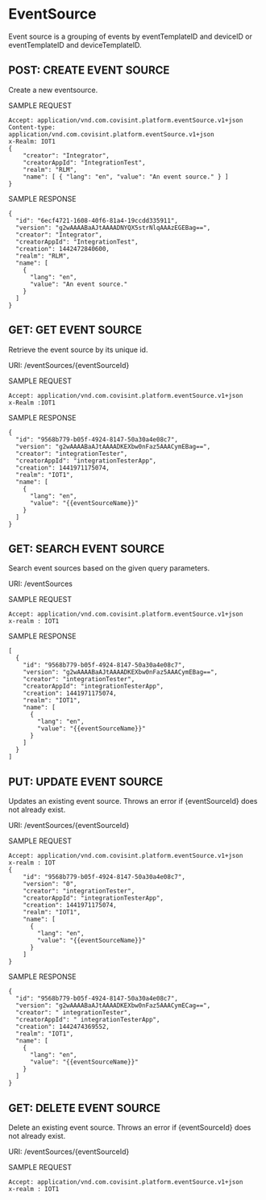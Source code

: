 # EventSource
Event source is a grouping of events by eventTemplateID and deviceID or eventTemplateID and deviceTemplateID.

## POST: CREATE EVENT SOURCE
Create a new eventsource.

SAMPLE REQUEST
```
Accept: application/vnd.com.covisint.platform.eventSource.v1+json
Content-type: application/vnd.com.covisint.platform.eventSource.v1+json
x-Realm: IOT1
{
    "creator": "Integrator",
    "creatorAppId": "IntegrationTest",
    "realm": "RLM",
    "name": [ { "lang": "en", "value": "An event source." } ]
}
```
SAMPLE RESPONSE
```
{
  "id": "6ecf4721-1608-40f6-81a4-19ccdd335911",
  "version": "g2wAAAABaAJtAAAADNYQX5strNlqAAAzEGEBag==",
  "creator": "Integrator",
  "creatorAppId": "IntegrationTest",
  "creation": 1442472840600,
  "realm": "RLM",
  "name": [
    {
      "lang": "en",
      "value": "An event source."
    }
  ]
}
```
## GET: GET EVENT SOURCE
Retrieve the event source by its unique id.

URI: /eventSources/{eventSourceId}

SAMPLE REQUEST
```
Accept: application/vnd.com.covisint.platform.eventSource.v1+json
x-Realm :IOT1
```
SAMPLE RESPONSE
```
{
  "id": "9568b779-b05f-4924-8147-50a30a4e08c7",
  "version": "g2wAAAABaAJtAAAADKEXbw0nFaz5AAACymEBag==",
  "creator": "integrationTester",
  "creatorAppId": "integrationTesterApp",
  "creation": 1441971175074,
  "realm": "IOT1",
  "name": [
    {
      "lang": "en",
      "value": "{{eventSourceName}}"
    }
  ]
}
```
## GET: SEARCH EVENT SOURCE
Search event sources based on the given query parameters.

URI: /eventSources

SAMPLE REQUEST
```
Accept: application/vnd.com.covisint.platform.eventSource.v1+json
x-realm : IOT1
```
SAMPLE RESPONSE
```
[
  {
    "id": "9568b779-b05f-4924-8147-50a30a4e08c7",
    "version": "g2wAAAABaAJtAAAADKEXbw0nFaz5AAACymEBag==",
    "creator": "integrationTester",
    "creatorAppId": "integrationTesterApp",
    "creation": 1441971175074,
    "realm": "IOT1",
    "name": [
      {
        "lang": "en",
        "value": "{{eventSourceName}}"
      }
    ]
  }
]
```
## PUT: UPDATE EVENT SOURCE
Updates an existing event source. Throws an error if {eventSourceId} does not already exist.

URI: /eventSources/{eventSourceId}

SAMPLE REQUEST
```
Accept: application/vnd.com.covisint.platform.eventSource.v1+json
x-realm : IOT
{
    "id": "9568b779-b05f-4924-8147-50a30a4e08c7",
    "version": "0",
    "creator": "integrationTester",
    "creatorAppId": "integrationTesterApp",
    "creation": 1441971175074,
    "realm": "IOT1",
    "name": [
      {
        "lang": "en",
        "value": "{{eventSourceName}}"
      }
    ]
}
```
SAMPLE RESPONSE
```
{
  "id": "9568b779-b05f-4924-8147-50a30a4e08c7",
  "version": "g2wAAAABaAJtAAAADKEXbw0nFaz5AAACymECag==",
  "creator": " integrationTester",
  "creatorAppId": " integrationTesterApp",
  "creation": 1442474369552,
  "realm": "IOT1",
  "name": [
    {
      "lang": "en",
      "value": "{{eventSourceName}}"
    }
  ]
}
```
## GET: DELETE EVENT SOURCE
Delete an existing event source. Throws an error if {eventSourceId} does not already exist.

URI: /eventSources/{eventSourceId}

SAMPLE REQUEST
```
Accept: application/vnd.com.covisint.platform.eventSource.v1+json
x-realm : IOT1
```